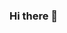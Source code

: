 ### Hi there 👋

<!--
**vinhprs/vinhprs** is a ✨ _special_ ✨ repository because its `README.md` (this file) appears on your GitHub profile.

Here are some ideas to get you started:

- 🔭 I’m currently studing at HCMUTE
- 🌱 I’m currently learning Information Technology
- 🤔 I’m looking for help with BackEnd Nodejs
- 📫 How to reach me: https://www.facebook.com/vinhprssssss/
-->
